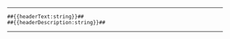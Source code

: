 --------------------------------------------------------------------------------------------------------------------------------------
>>>>>>>>>>>>>>>>>>>>>>>>>>>>>>>>>>>>>>>>>>>>>>>>>>>>>>>>>>>>>>>>>>>>>>>>>>>>>>>>>>>>>>>>>>>>>>>>>>>>>>>>>>>>>>>>>>>>>>>>>>>>>>>>>>>>>>

    ##{{headerText:string}}##
    ##{{headerDescription:string}}##

--------------------------------------------------------------------------------------------------------------------------------------